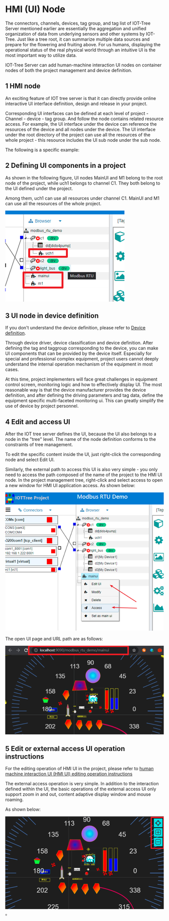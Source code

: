 HMI (UI) Node
==



The connectors, channels, devices, tag group, and tag list of IOT-Tree Server mentioned earlier are essentially the aggregation and unified organization of data from underlying sensors and other systems by IOT-Tree. Just like a tree root, it can summarize multiple data sources and prepare for the flowering and fruiting above. For us humans, displaying the operational status of the real physical world through an intuitive UI is the most important way to utilize data.

IOT-Tree Server can add human-machine interaction UI nodes on container nodes of both the project management and device definition.





## 1 HMI node

An exciting feature of IOT tree server is that it can directly provide online interactive UI interface definition, design and release in your project.

Corresponding UI interfaces can be defined at each level of project - Channel - device - tag group. And follow the node contains related resource access. For example, the UI interface under the device can reference the resources of the device and all nodes under the device. The UI interface under the root directory of the project can use all the resources of the whole project - this resource includes the UI sub node under the sub node.

The following is a specific example:





## 2 Defining UI components in a project

As shown in the following figure, UI nodes MainUI and M1 belong to the root node of the project, while uch1 belongs to channel C1. They both belong to the UI defined under the project.

Among them, uch1 can use all resources under channel C1. MainUI and M1 can use all the resources of the whole project.

<img src="../img/hmi_prj_ch.png"/>




## 3 UI node in device definition

If you don't understand the device definition, please refer to [Device definition][qn_devdef].

Through device driver, device classification and device definition. After defining the tag and taggroup corresponding to the device, you can make UI components that can be provided by the device itself. Especially for special and professional complex equipment, project users cannot deeply understand the internal operation mechanism of the equipment in most cases.

At this time, project implementers will face great challenges in equipment control screen, monitoring logic and how to effectively display UI. The most reasonable way is that the device manufacturer provides the device definition, and after defining the driving parameters and tag data, define the equipment specific multi-faceted monitoring ui. This can greatly simplify the use of device by project personnel.



## 4 Edit and access UI

After the IOT tree server defines the UI, because the UI also belongs to a node in the "tree" level. The name of the node definition conforms to the constraints of tree management.

To edit the specific content inside the UI, just right-click the corresponding node and select Edit UI.

Similarly, the external path to access this UI is also very simple - you only need to access the path composed of the name of the project to the HMI UI node. In the project management tree, right-click and select access to open a new window for HMI UI application access. As shown below:


<img src="../img/hmi_prj_edit_access.png">



The open UI page and URL path are as follows:

<img src="../img/hmi_access1.png">





## 5 Edit or external access UI operation instructions

For the editing operation of HMI UI in the project, please refer to [human machine interaction UI (HMI UI) editing operation instructions][qn_hmi_edit]

The external access operation is very simple. In addition to the interaction defined within the UI, the basic operations of the external access UI only support zoom in and out, content adaptive display window and mouse roaming.

As shown below:


<img src="../img/hmi_access2.png">。

[qn_hmi_edit]: ./hmi_edit.md
[qn_devdef]: ../device/dev_def.md

